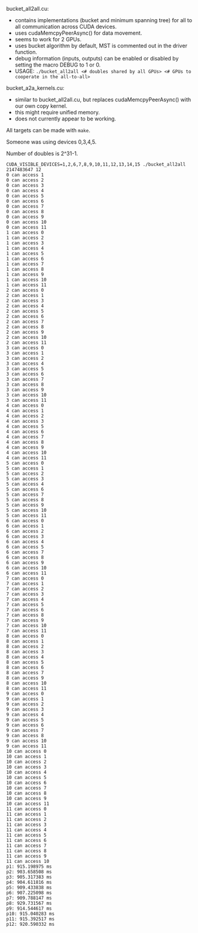 bucket_all2all.cu:
  - contains implementations (bucket and minimum spanning tree) for all to all communication across CUDA devices.
  - uses cudaMemcpyPeerAsync() for data movement.
  - seems to work for 2 GPUs.
  - uses bucket algorithm by default, MST is commented out in the driver function.
  - debug information (inputs, outputs) can be enabled or disabled by setting the macro DEBUG to 1 or 0.
  - USAGE: `./bucket_all2all <# doubles shared by all GPUs> <# GPUs to cooperate in the all-to-all>`

bucket_a2a_kernels.cu:
  - similar to bucket_all2all.cu, but replaces cudaMemcpyPeerAsync() with our own copy kernel.
  - this might require unified memory.
  - does not currently appear to be working.

  All targets can be made with `make`.


Someone was using devices 0,3,4,5.

Number of doubles is 2^31-1.

```
CUDA_VISIBLE_DEVICES=1,2,6,7,8,9,10,11,12,13,14,15 ./bucket_all2all 2147483647 12
0 can access 1
0 can access 2
0 can access 3
0 can access 4
0 can access 5
0 can access 6
0 can access 7
0 can access 8
0 can access 9
0 can access 10
0 can access 11
1 can access 0
1 can access 2
1 can access 3
1 can access 4
1 can access 5
1 can access 6
1 can access 7
1 can access 8
1 can access 9
1 can access 10
1 can access 11
2 can access 0
2 can access 1
2 can access 3
2 can access 4
2 can access 5
2 can access 6
2 can access 7
2 can access 8
2 can access 9
2 can access 10
2 can access 11
3 can access 0
3 can access 1
3 can access 2
3 can access 4
3 can access 5
3 can access 6
3 can access 7
3 can access 8
3 can access 9
3 can access 10
3 can access 11
4 can access 0
4 can access 1
4 can access 2
4 can access 3
4 can access 5
4 can access 6
4 can access 7
4 can access 8
4 can access 9
4 can access 10
4 can access 11
5 can access 0
5 can access 1
5 can access 2
5 can access 3
5 can access 4
5 can access 6
5 can access 7
5 can access 8
5 can access 9
5 can access 10
5 can access 11
6 can access 0
6 can access 1
6 can access 2
6 can access 3
6 can access 4
6 can access 5
6 can access 7
6 can access 8
6 can access 9
6 can access 10
6 can access 11
7 can access 0
7 can access 1
7 can access 2
7 can access 3
7 can access 4
7 can access 5
7 can access 6
7 can access 8
7 can access 9
7 can access 10
7 can access 11
8 can access 0
8 can access 1
8 can access 2
8 can access 3
8 can access 4
8 can access 5
8 can access 6
8 can access 7
8 can access 9
8 can access 10
8 can access 11
9 can access 0
9 can access 1
9 can access 2
9 can access 3
9 can access 4
9 can access 5
9 can access 6
9 can access 7
9 can access 8
9 can access 10
9 can access 11
10 can access 0
10 can access 1
10 can access 2
10 can access 3
10 can access 4
10 can access 5
10 can access 6
10 can access 7
10 can access 8
10 can access 9
10 can access 11
11 can access 0
11 can access 1
11 can access 2
11 can access 3
11 can access 4
11 can access 5
11 can access 6
11 can access 7
11 can access 8
11 can access 9
11 can access 10
p1: 915.198975 ms
p2: 903.658508 ms
p3: 905.317383 ms
p4: 904.611816 ms
p5: 909.433838 ms
p6: 907.225098 ms
p7: 909.788147 ms
p8: 929.731567 ms
p9: 914.544617 ms
p10: 915.040283 ms
p11: 915.392517 ms
p12: 920.590332 ms
```
